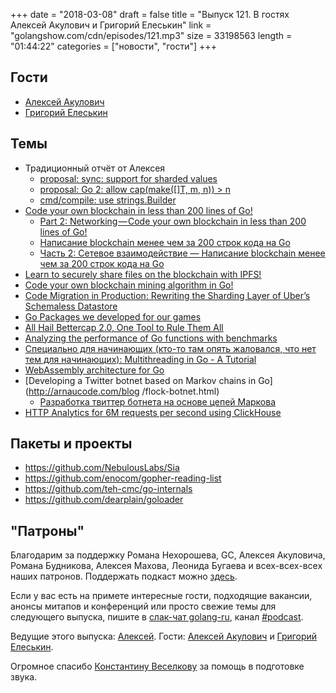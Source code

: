 +++
date = "2018-03-08"
draft = false
title = "Выпуск 121. В гостях Алексей Акулович и Григорий Елеськин"
link = "golangshow.com/cdn/episodes/121.mp3"
size = 33198563
length = "01:44:22"
categories = ["новости", "гости"]
+++

## Гости
* [Алексей Акулович](https://github.com/AterCattus)
* [Григорий Елеськин](https://github.com/nyarum)

## Темы

* Традиционный отчёт от Алексея
  * [proposal: sync: support for sharded values](https://github.com/golang/go/issues/18802)
  * [proposal: Go 2: allow cap(make([]T, m, n)) > n](https://github.com/golang/go/issues/24204)
  * [cmd/compile: use strings.Builder](https://github.com/golang/go/issues/23828)
* [Code your own blockchain in less than 200 lines of Go!](https://medium.com/@mycoralhealth/code-your-own-blockchain-in-less-than-200-lines-of-go-e296282bcffc)
  * [Part 2: Networking — Code your own blockchain in less than 200 lines of Go!](https://medium.com/@mycoralhealth/part-2-networking-code-your-own-blockchain-in-less-than-200-lines-of-go-17fe1dad46e1)
  * [Написание blockchain менее чем за 200 строк кода на Go](https://habrahabr.ru/post/347930/)
  * [Часть 2: Сетевое взаимодействие — Написание blockchain менее чем за 200 строк кода на Go](https://habrahabr.ru/post/348624/)
* [Learn to securely share files on the blockchain with IPFS!](https://medium.com/@mycoralhealth/learn-to-securely-share-files-on-the-blockchain-with-ipfs-219ee47df54c)
* [Code your own blockchain mining algorithm in Go!](https://medium.com/@mycoralhealth/code-your-own-blockchain-mining-algorithm-in-go-82c6a71aba1f)
* [Code Migration in Production: Rewriting the Sharding Layer of Uber’s Schemaless Datastore](https://eng.uber.com/schemaless-rewrite/)
* [Go Packages we developed for our games](https://dev.to/hajimehoshi/go-packages-we-developed-for-our-games--4cl9)
* [All Hail Bettercap 2.0, One Tool to Rule Them All](https://www.evilsocket.net/2018/02/27/All-hail-bettercap-2-0-one-tool-to-rule-them-all/)
* [Analyzing the performance of Go functions with benchmarks](https://medium.com/justforfunc/analyzing-the-performance-of-go-functions-with-benchmarks-60b8162e61c6)
* [Специально для начинающих (кто-то там опять жаловался, что нет тем для начинающих): Multithreading in Go - A Tutorial](https://pragmacoders.com/multithreading-go-tutorial/)
* [WebAssembly architecture for Go](https://docs.google.com/document/d/131vjr4DH6JFnb-blm_uRdaC0_Nv3OUwjEY5qVCxCup4/edit)
* [Developing a Twitter botnet based on Markov chains in Go](http://arnaucode.com/blog /flock-botnet.html)
  * [Разработка твиттер ботнета на основе цепей Маркова](https://4gophers.ru/articles/markov-twitter-botnet/)
* [HTTP Analytics for 6M requests per second using ClickHouse](https://blog.cloudflare.com/http-analytics-for-6m-requests-per-second-using-clickhouse/)

## Пакеты и проекты
* https://github.com/NebulousLabs/Sia
* https://github.com/enocom/gopher-reading-list
* https://github.com/teh-cmc/go-internals
* https://github.com/dearplain/goloader

## "Патроны"

Благодарим за поддержку Романа Нехорошева, GC, Алексея Акуловича, Романа Будникова, Алексея Махова, Леонида Бугаева и всех-всех-всех
наших патронов. Поддержать подкаст можно [здесь](https://www.patreon.com/golangshow).

Если у вас есть на примете интересные гости, подходящие вакансии, анонсы митапов и конференций
или просто свежие темы для следующего выпуска, пишите в [слак-чат golang-ru](http://slack.golang-ru.com), канал [#podcast](https://golang-ru.slack.com/messages/C065X9AMS).

Ведущие этого выпуска: [Алексей](https://twitter.com/paaleksey).
Гости: [Алексей Акулович](https://github.com/AterCattus) и [Григорий Елеськин](https://github.com/nyarum).

Огромное спасибо [Константину Веселкову](https://github.com/KosToZyB) за помощь в подготовке звука.
